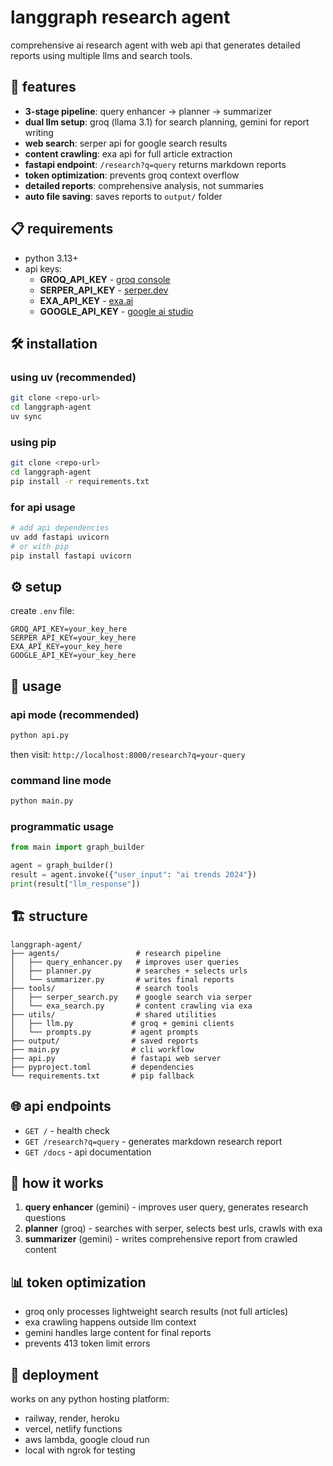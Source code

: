 # langgraph research agent

comprehensive ai research agent with web api that generates detailed reports using multiple llms and search tools.

## 🚀 features

- **3-stage pipeline**: query enhancer → planner → summarizer
- **dual llm setup**: groq (llama 3.1) for search planning, gemini for report writing
- **web search**: serper api for google search results
- **content crawling**: exa api for full article extraction
- **fastapi endpoint**: `/research?q=query` returns markdown reports
- **token optimization**: prevents groq context overflow
- **detailed reports**: comprehensive analysis, not summaries
- **auto file saving**: saves reports to `output/` folder

## 📋 requirements

- python 3.13+
- api keys:
  - **GROQ_API_KEY** - [groq console](https://console.groq.com/)
  - **SERPER_API_KEY** - [serper.dev](https://serper.dev/)
  - **EXA_API_KEY** - [exa.ai](https://exa.ai/)
  - **GOOGLE_API_KEY** - [google ai studio](https://aistudio.google.com/)

## 🛠️ installation

### using uv (recommended)
```bash
git clone <repo-url>
cd langgraph-agent
uv sync
```

### using pip
```bash
git clone <repo-url>
cd langgraph-agent
pip install -r requirements.txt
```

### for api usage
```bash
# add api dependencies
uv add fastapi uvicorn
# or with pip
pip install fastapi uvicorn
```

## ⚙️ setup

create `.env` file:
```env
GROQ_API_KEY=your_key_here
SERPER_API_KEY=your_key_here  
EXA_API_KEY=your_key_here
GOOGLE_API_KEY=your_key_here
```

## 🚀 usage

### api mode (recommended)
```bash
python api.py
```
then visit: `http://localhost:8000/research?q=your-query`

### command line mode
```bash
python main.py
```

### programmatic usage
```python
from main import graph_builder

agent = graph_builder()
result = agent.invoke({"user_input": "ai trends 2024"})
print(result["llm_response"])
```

## 🏗️ structure

```
langgraph-agent/
├── agents/                 # research pipeline
│   ├── query_enhancer.py   # improves user queries
│   ├── planner.py          # searches + selects urls
│   └── summarizer.py       # writes final reports
├── tools/                  # search tools
│   ├── serper_search.py    # google search via serper
│   └── exa_search.py       # content crawling via exa
├── utils/                  # shared utilities
│   ├── llm.py             # groq + gemini clients
│   └── prompts.py         # agent prompts
├── output/                # saved reports
├── main.py                # cli workflow
├── api.py                 # fastapi web server
├── pyproject.toml         # dependencies
└── requirements.txt       # pip fallback
```

## 🌐 api endpoints

- `GET /` - health check
- `GET /research?q=query` - generates markdown research report
- `GET /docs` - api documentation

## 🔧 how it works

1. **query enhancer** (gemini) - improves user query, generates research questions
2. **planner** (groq) - searches with serper, selects best urls, crawls with exa
3. **summarizer** (gemini) - writes comprehensive report from crawled content

## 📊 token optimization

- groq only processes lightweight search results (not full articles)
- exa crawling happens outside llm context
- gemini handles large content for final reports
- prevents 413 token limit errors

## 🚀 deployment

works on any python hosting platform:
- railway, render, heroku
- vercel, netlify functions  
- aws lambda, google cloud run
- local with ngrok for testing


